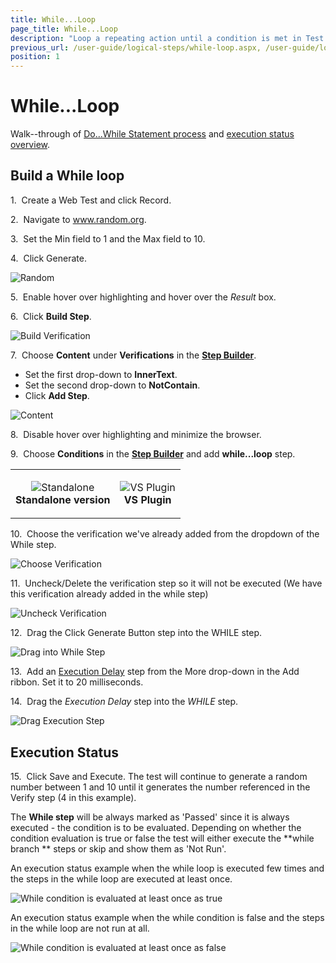 ```yaml
---
title: While...Loop
page_title: While...Loop
description: "Loop a repeating action until a condition is met in Test Studio test. Loop cycle in Test Studio test"
previous_url: /user-guide/logical-steps/while-loop.aspx, /user-guide/logical-steps/while-loop
position: 1
---
```

# While...Loop

Walk--through of <a href="/features/logical-steps/while-loop#Build-a-While-loop">Do...While Statement process</a> and <a href="/features/logical-steps/while-loop#Execution-Status">execution status overview</a>.

## Build a While loop

1.&nbsp; Create a Web Test and click Record.

2.&nbsp; Navigate to www.random.org.

3.&nbsp; Set the Min field to 1 and the Max field to 10.

4.&nbsp; Click Generate.

![Random][1]

5.&nbsp; Enable hover over highlighting and hover over the *Result* box.

6.&nbsp; Click **Build Step**.

![Build Verification][2]

7.&nbsp; Choose **Content** under **Verifications** in the <a href="/getting-started/test-recording/step-suggestions" target="_blank">**Step Builder**</a>.

- Set the first drop-down to **InnerText**.
- Set the second drop-down to **NotContain**.
- Click **Add Step**.

![Content][3]

8.&nbsp; Disable hover over highlighting and minimize the browser.

9.&nbsp; Choose **Conditions** in the <a href="/getting-started/test-recording/step-suggestions" target="_blank">**Step Builder**</a> and add **while...loop** step.  

<table id="no-table" style="border:none;">
<tr style="text-align: center; background-color: transparent; border:none;">
<td>

![Standalone][4]<br>**Standalone version**</td>
<td>

![VS Plugin][5]<br>**VS Plugin**</td>
<tr>
</table>

10.&nbsp; Choose the verification we've already added from the dropdown of the While step.

![Choose Verification][6]

11.&nbsp; Uncheck/Delete the verification step so it will not be executed (We have this verification already added in the while step)

![Uncheck Verification][7]

12.&nbsp; Drag the Click Generate Button step into the WHILE step.

![Drag into While Step][8]

13.&nbsp; Add an <a href="/features/custom-steps/execution-delay" target="_blank">Execution Delay</a> step from the More drop-down in the Add ribbon. Set it to 20 milliseconds.

14.&nbsp; Drag the *Execution Delay* step into the *WHILE* step.

![Drag Execution Step][9]

## Execution Status

15.&nbsp; Click Save and Execute. The test will continue to generate a random number between 1 and 10 until it generates the number referenced in the Verify step (4 in this example). 

The **While step** will be always marked as 'Passed' since it is always executed - the condition is to be evaluated. Depending on whether the condition evaluation is true or false the test will either execute the **while branch ** steps or skip and show them as 'Not Run'. 

An execution status example when the while loop is executed few times and the steps in the while loop are executed at least once. 

![While condition is evaluated at least once as true][10]

An execution status example when the while condition is false and the steps in the while loop are not run at all. 

![While condition is evaluated at least once as false][11]

[1]: /img/features/logical-steps/while-loop/rnd-gen-page.png
[2]: /img/features/logical-steps/while-loop/rnd-gen-element-drop-down.png
[3]: /img/features/logical-steps/while-loop/advanced-rec-tool.png
[4]: /img/features/logical-steps/while-loop/step-builder-while-loop.png
[5]: /img/features/logical-steps/while-loop/vs-step-builder-while-loop.png
[6]: /img/features/logical-steps/while-loop/extended-menu-while-loop.png
[7]: /img/features/logical-steps/while-loop/checkbox-unchecked.png
[8]: /img/features/logical-steps/while-loop/drag-drop-step-in-loop.png
[9]: /img/features/logical-steps/while-loop/fig10.png
[10]: /img/features/logical-steps/while-loop/fig13.jpg
[11]: /img/features/logical-steps/while-loop/fig14.jpg
